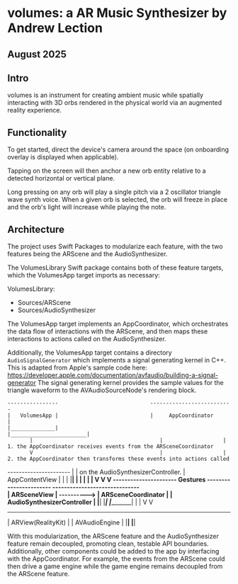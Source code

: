 # volumes: a AR Music Synthesizer by Andrew Lection
## August 2025

## Intro
volumes is an instrument for creating ambient music while spatially interacting with 3D orbs rendered in the physical world
via an augmented reality experience.

## Functionality

To get started, direct the device's camera around the space (on onboarding overlay is displayed when applicable).

Tapping on the screen will then anchor a new orb entity relative to a detected horizontal or vertical plane.

Long pressing on any orb will play a single pitch via a 2 oscillator triangle wave synth voice. 
When a given orb is selected, the orb will freeze in place and the orb's light will increase while playing the note.

## Architecture

The project uses Swift Packages to modularize each feature, with the two features being the ARScene and the AudioSynthesizer.

The VolumesLibrary Swift package contains both of these feature targets, which the VolumesApp target imports as necessary:

VolumesLibrary:
- Sources/ARScene
- Sources/AudioSynthesizer

The VolumesApp target implements an AppCoordinator, which orchestrates the data flow of interactions with the ARScene, and then
maps these interactions to actions called on the AudioSynthesizer.

Additionally, the VolumesApp target contains a directory `AudioSignalGenerator` which implements a signal generating kernel in C++. 
This is adapted from Apple's sample code here: https://developer.apple.com/documentation/avfaudio/building-a-signal-generator
The signal generating kernel provides the sample values for the triangle waveform to the AVAudioSourceNode's rendering block.

    ----------------                             -------------------------- 
    |   VolumesApp |                             |     AppCoordinator     |  
    |______________|                             |________________________|  
           |                                        |                   | 1. the AppCoordinator receives events from the ARSceneCoordinator
           V                                        |                   | 2. the AppCoordinator then transforms these events into actions called
 ----------------------                             |                   | on the AudioSynthesizerController.
 |   AppContentView   |                             |                   |
 |____________________|                             |                   |
           |                                        |                   |
           V                                        V                   V
 ----------------------  Gestures   -----------------------         ------------------------------            
 |   ARSceneView      | ----------> | ARSceneCoordinator  |         | AudioSynthesizerController |
 |____________________|             |_____________________|         |____________________________|
           |                                                                     |
           V                                                                     V
 ----------------------                                                ----------------------         
 | ARView(RealityKit) |                                                |   AVAudioEngine    |
 |____________________|                                                |____________________|


With this modularization, the ARScene feature and the AudioSynthesizer feature remain decoupled, promoting clean, testable API boundaries.
Additionally, other components could be added to the app by interfacing with the AppCoordinator. 
For example, the events from the ARScene could then drive a game engine while the game engine remains decoupled from the ARScene feature.

